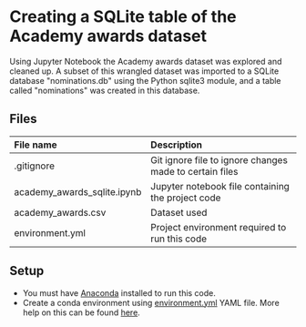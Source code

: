 # Creating a SQLite table of the Academy awards dataset

Using Jupyter Notebook the Academy awards dataset was explored and cleaned up. A subset of this wrangled dataset was imported to a SQLite database "nominations.db" using the Python sqlite3 module, and a table called "nominations" was created in this database.

## Files

| File name | Description |
| :--- | :--- |
| .gitignore | Git ignore file to ignore changes made to certain files |
| academy_awards_sqlite.ipynb | Jupyter notebook file containing the project code |
| academy_awards.csv | Dataset used |
| environment.yml | Project environment required to run this code |

## Setup

- You must have [Anaconda](https://www.continuum.io/downloads) installed to run this code.
- Create a conda environment using [environment.yml](environment.yml) YAML file. More help on this can be found [here](https://conda.io/docs/using/envs.html#use-environment-from-file).
